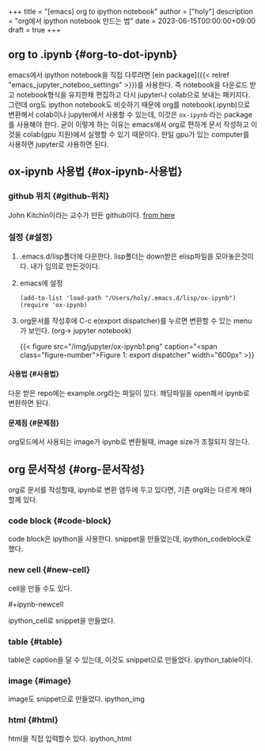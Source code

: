 +++
title = "[emacs] org to ipython notebook"
author = ["holy"]
description = "org에서 ipython notebook 만드는 법"
date = 2023-06-15T00:00:00+09:00
draft = true
+++

## org to .ipynb {#org-to-dot-ipynb}

emacs에서 ipython notebook을 직접 다루려면 [ein package]({{< relref "emacs_jupyter_noteboo_settings" >}})를 사용한다. 즉
notebook을 다운로드 받고 notebook형식을 유지한채 편집하고 다시
jupyter나 colab으로 보내는 패키지다. 그런데 org도 ipython notebook도
비슷하기 때문에 org를 notebook(.ipynb)으로 변환해서 colab이나
jupyter에서 사용할 수 있는데, 이것은 `ox-ipynb` 라는 package를 사용해야
한다. 굳이 이렇게 하는 이유는 emacs에서 org로 편하게 문서 작성하고 이것을
colab(gpu 지원)에서 실행할 수 있기 때문이다. 만일 gpu가 있는
computer를 사용하면 jupyter로 사용하면 된다.


## ox-ipynb 사용법 {#ox-ipynb-사용법}


### github 위치 {#github-위치}

John Kitchin이라는 교수가 만든 github이다. [from here](https://github.com/jkitchin/ox-ipynb)


### 설정 {#설정}

1.  .emacs.d/lisp폴더에 다운한다. lisp폴더는 down받은 elisp파일을
    모아놓은것이다. 내가 임의로 만든것이다.
2.  emacs에 설정
    ```emacs-lisp
    (add-to-list 'load-path "/Users/holy/.emacs.d/lisp/ox-ipynb")
    (require 'ox-ipynb)
    ```
3.  org문서를 작성후에 C-c e(export dispatcher)를 누르면 변환할 수
    있는 menu가 보인다. (org-&gt; jupyter notebook)

    <a id="figure--export dispatcher"></a>

    {{< figure src="/img/jupyter/ox-ipynb1.png" caption="<span class=\"figure-number\">Figure 1: </span>export dispatcher" width="600px" >}}


#### 사용법 {#사용법}

다운 받은 repo에는 example.org라는 파일이 있다. 해당파일을 open해서
ipynb로 변환하면 된다.


#### 문제점 {#문제점}

org모드에서 사용되는 image가 ipynb로 변환될때, image size가 조절되지 않는다.


## org 문서작성 {#org-문서작성}

org로 문서를 작성할때, ipynb로 변환 염두에 두고 있다면, 기존 org와는
다르게 해야 할께 있다.


### code block {#code-block}

code block은 ipython을 사용한다. snippet을 만들었는데, ipython_codeblock로 했다.


### new cell {#new-cell}

cell을 만들 수도 있다.

<div class="verse">

#+ipynb-newcell<br />

</div>

ipython_cell로 snippet을 만들었다.


### table {#table}

table은 caption을 달 수 있는데, 이것도 snippet으로
만들었다. ipython_table이다.


### image {#image}

image도 snippet으로 만들었다. ipython_img


### html {#html}

html을 직접 입력할수 있다. ipython_html
